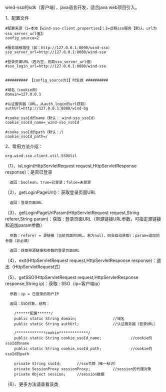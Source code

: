 wind-sso的sdk（客户端），java语言开发，适合java web项目引入。

1、配置文件

    #配置来源（1=本地【wind-sso-client.properties】；2=远程sso服务【默认。url为sso_server_url值】）
    config_source=2
  
    #服务端根路径（如：http://127.0.0.1:8090/wind-sso）
    sso_server_url=http://127.0.0.1:8080/wind-sso
  
    #登录页面URL（若为空，则取sso_server_url值）
    #sso_login_url=http://127.0.0.1:8080/wind-sso
  
  
    ########## 【config_source为1】时生效 ##########
  
    #域名（cookie用）
    domain=127.0.0.1

    #认证服务器（URL。从auth_login的url获取）
    authUrl=http://127.0.0.1:8080/wind-bg
  
    #cooke_ssoId的name（默认：_wind-sso_ssoId）
    cookie_ssoId_name=_wind-sso_ssoId
  
    #cooke_ssoId的path（默认：/）
    cookie_ssoId_path=/


2、常用方法介绍：

    org.wind.sso.client.util.SSOUtil

  （1）、isLogin(HttpServletRequest request,HttpServletResponse response)：是否已登录

      返回：boolean。true=已登录；false=未登录

  （2）、getLoginPageUrl()：获取登录页面URL

      返回：登录页面URL

  （3）、getLoginPageUrlParam(HttpServletRequest request,String referer,String param)：获取 : 登录页面URL（带源链接URL参数，可指定源链接和追加param参数）

      参数：referer = 源链接（当前页面的URL。若为null，则会自动获取）；param=追加的参数（非必填）

      返回：获取带源链接和参数的登录页面URL

  （4）、exit(HttpServletRequest request,HttpServletResponse response)：退出（HttpServletRequest式）
  
  （5）、getSSO(HttpServletRequest request,HttpServletResponse response,String ip)：获取 : SSO（ip=客户端ip）

      参数：ip = 已登录的用户IP

      返回：SSO对象，结构：

        /******配置******/
      	public static String domain;				//域名
      	public static String authUrl;				//认证服务器（登录URL）
       
        /*************cookie*************/
        public static String cookie_ssoId_name;				//cookie的ssoId的name
        public static String cookie_ssoId_path;				//cookie的ssoId的path
      	
        private String ssoId;		//sso令牌（唯一标识）
      	private SessionProxy sessionProxy;			//session的代理对象
      	private Object session;		//session数据

  （6）、更多方法请查看该类
  
